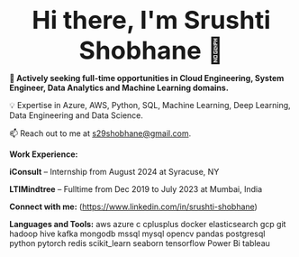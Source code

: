 <p align="center">
  <strong><span style="font-size: 44px;">Hi there, I'm Srushti Shobhane 👋</span></strong>
</p>

**🚀 Actively seeking full-time opportunities in Cloud Engineering, System Engineer, Data Analytics and Machine Learning  domains.**

💡 Expertise in Azure, AWS, Python, SQL, Machine Learning, Deep Learning, Data Engineering and Data Science.

📫 Reach out to me at s29shobhane@gmail.com.

**Work Experience:**

**iConsult** – Internship from August 2024 at Syracuse, NY

**LTIMindtree** – Fulltime from Dec 2019 to July 2023 at Mumbai, India

**Connect with me:**
(https://www.linkedin.com/in/srushti-shobhane) 

**Languages and Tools:**
aws azure c  cplusplus docker elasticsearch gcp git hadoop hive kafka mongodb mssql mysql opencv pandas postgresql python pytorch redis scikit_learn seaborn tensorflow Power Bi tableau

